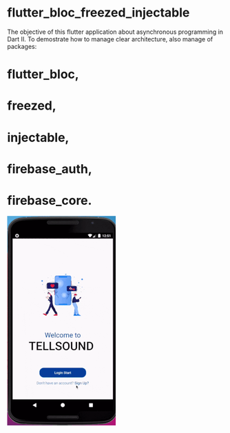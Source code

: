 # flutter_bloc_freezed_injectable

The objective of this flutter application about asynchronous programming in Dart II.
To demostrate how to manage clear architecture, also manage of packages:
# flutter_bloc,
# freezed,
# injectable,
# firebase_auth,
# firebase_core.

![Output sample](ezgif.com-resize(4).gif)


